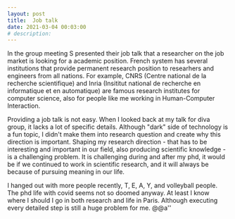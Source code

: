 ```yaml
---
layout: post
title:  Job talk
date: 2021-03-04 00:03:00
# description: 
---
```


In the group meeting S presented their job talk that a researcher on the job market is looking for a academic position. French system has several institutions that provide permanent research position to researhers and engineers from all nations. For example, CNRS (Centre national de la recherche scientifique) and Inria (Insititut national de recherche en informatique et en automatique) are famous research institutes for computer science, also for people like me working in Human-Computer Interaction.

Providing a job talk is not easy. When I looked back at my talk for diva group, it lacks a lot of specific details. Although "dark" side of technology is a fun topic, I didn't make them into research question and create why this direction is important. Shaping my research direction - that has to be interesting and important in our field, also producing scientific knowledge - is a challenging problem. It is challenging during and after my phd, it would be if we continued to work in scientific research, and it will always be because of pursuing meaning in our life.

I hanged out with more people recently, T, E, A, Y, and volleyball people. The phd life with covid seems not so doomed anyway. At least I know where I should I go in both research and life in Paris. Although executing every detailed step is still a huge problem for me. @@a''
